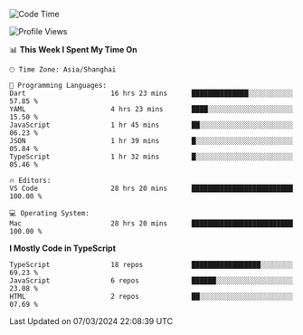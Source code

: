 <!--START_SECTION:waka-->
![Code Time](http://img.shields.io/badge/Code%20Time-5%2C842%20hrs%2026%20mins-blue)

![Profile Views](http://img.shields.io/badge/Profile%20Views-0-blue)

📊 **This Week I Spent My Time On** 

```text
🕑︎ Time Zone: Asia/Shanghai

💬 Programming Languages: 
Dart                     16 hrs 23 mins      ██████████████░░░░░░░░░░░   57.85 % 
YAML                     4 hrs 23 mins       ████░░░░░░░░░░░░░░░░░░░░░   15.50 % 
JavaScript               1 hr 45 mins        ██░░░░░░░░░░░░░░░░░░░░░░░   06.23 % 
JSON                     1 hr 39 mins        █░░░░░░░░░░░░░░░░░░░░░░░░   05.84 % 
TypeScript               1 hr 32 mins        █░░░░░░░░░░░░░░░░░░░░░░░░   05.46 % 

🔥 Editors: 
VS Code                  28 hrs 20 mins      █████████████████████████   100.00 % 

💻 Operating System: 
Mac                      28 hrs 20 mins      █████████████████████████   100.00 % 
```

**I Mostly Code in TypeScript** 

```text
TypeScript               18 repos            █████████████████░░░░░░░░   69.23 % 
JavaScript               6 repos             ██████░░░░░░░░░░░░░░░░░░░   23.08 % 
HTML                     2 repos             ██░░░░░░░░░░░░░░░░░░░░░░░   07.69 % 
```




 Last Updated on 07/03/2024 22:08:39 UTC
<!--END_SECTION:waka-->
